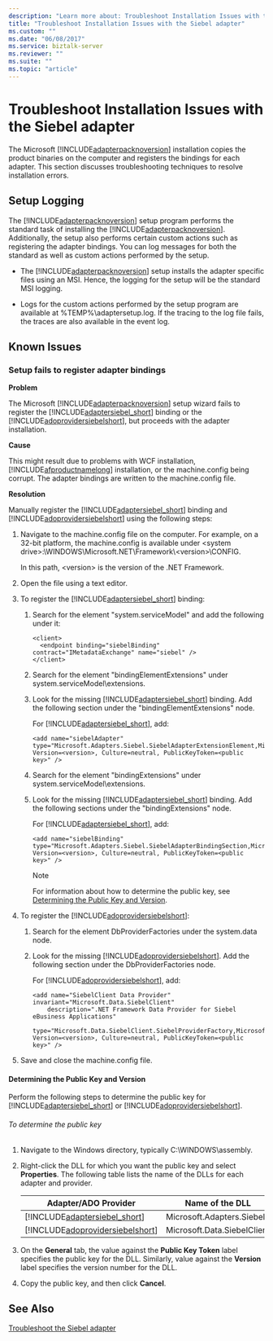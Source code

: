 ```yaml
---
description: "Learn more about: Troubleshoot Installation Issues with the Siebel adapter"
title: "Troubleshoot Installation Issues with the Siebel adapter"
ms.custom: ""
ms.date: "06/08/2017"
ms.service: biztalk-server
ms.reviewer: ""
ms.suite: ""
ms.topic: "article"
---
```

# Troubleshoot Installation Issues with the Siebel adapter
The Microsoft [!INCLUDE[adapterpacknoversion](../../includes/adapterpacknoversion-md.md)] installation copies the product binaries on the computer and registers the bindings for each adapter. This section discusses troubleshooting techniques to resolve installation errors.  

## Setup Logging  
 The [!INCLUDE[adapterpacknoversion](../../includes/adapterpacknoversion-md.md)] setup program performs the standard task of installing the [!INCLUDE[adapterpacknoversion](../../includes/adapterpacknoversion-md.md)]. Additionally, the setup also performs certain custom actions such as registering the adapter bindings. You can log messages for both the standard as well as custom actions performed by the setup.  

- The [!INCLUDE[adapterpacknoversion](../../includes/adapterpacknoversion-md.md)] setup installs the adapter specific files using an MSI. Hence, the logging for the setup will be the standard MSI logging.  

- Logs for the custom actions performed by the setup program are available at %TEMP%\adaptersetup.log. If the tracing to the log file fails, the traces are also available in the event log.  

## Known Issues  

### Setup fails to register adapter bindings  
 **Problem**  

 The Microsoft [!INCLUDE[adapterpacknoversion](../../includes/adapterpacknoversion-md.md)] setup wizard fails to register the [!INCLUDE[adaptersiebel_short](../../includes/adaptersiebel-short-md.md)] binding or the [!INCLUDE[adoprovidersiebelshort](../../includes/adoprovidersiebelshort-md.md)], but proceeds with the adapter installation.  

 **Cause**  

 This might result due to problems with WCF installation, [!INCLUDE[afproductnamelong](../../includes/afproductnamelong-md.md)] installation, or the machine.config being corrupt. The adapter bindings are written to the machine.config file.  

 **Resolution**  

Manually register the [!INCLUDE[adaptersiebel_short](../../includes/adaptersiebel-short-md.md)] binding and [!INCLUDE[adoprovidersiebelshort](../../includes/adoprovidersiebelshort-md.md)] using the following steps: 

1. Navigate to the machine.config file on the computer. For example, on a 32-bit platform, the machine.config is available under \<system drive\>:\WINDOWS\Microsoft.NET\Framework\\<version\>\CONFIG.  

    In this path, \<version\> is the version of the .NET Framework.  

2. Open the file using a text editor.  

3. To register the [!INCLUDE[adaptersiebel_short](../../includes/adaptersiebel-short-md.md)] binding:  

   1. Search for the element "system.serviceModel" and add the following under it:  

      ```  
      <client>  
        <endpoint binding="siebelBinding" contract="IMetadataExchange" name="siebel" />  
      </client>  
      ```  

   2. Search for the element "bindingElementExtensions" under system.serviceModel\extensions.  

   3. Look for the missing [!INCLUDE[adaptersiebel_short](../../includes/adaptersiebel-short-md.md)] binding. Add the following section under the "bindingElementExtensions" node.  

       For [!INCLUDE[adaptersiebel_short](../../includes/adaptersiebel-short-md.md)], add:  

      ```  
      <add name="siebelAdapter" type="Microsoft.Adapters.Siebel.SiebelAdapterExtensionElement,Microsoft.Adapters.Siebel, Version=<version>, Culture=neutral, PublicKeyToken=<public key>" />  
      ```  

   4. Search for the element "bindingExtensions" under system.serviceModel\extensions.  

   5. Look for the missing [!INCLUDE[adaptersiebel_short](../../includes/adaptersiebel-short-md.md)] binding. Add the following sections under the "bindingExtensions" node.  

       For [!INCLUDE[adaptersiebel_short](../../includes/adaptersiebel-short-md.md)], add:  

      ```  
      <add name="siebelBinding" type="Microsoft.Adapters.Siebel.SiebelAdapterBindingSection,Microsoft.Adapters.Siebel, Version=<version>, Culture=neutral, PublicKeyToken=<public key>" />  
      ```  

      > [!NOTE]
      >  For information about how to determine the public key, see [Determining the Public Key and Version](#BKMK_PubKey).  

4. To register the [!INCLUDE[adoprovidersiebelshort](../../includes/adoprovidersiebelshort-md.md)]:  

   1. Search for the element DbProviderFactories under the system.data node.  

   2. Look for the missing [!INCLUDE[adoprovidersiebelshort](../../includes/adoprovidersiebelshort-md.md)]. Add the following section under the DbProviderFactories node.  

       For [!INCLUDE[adoprovidersiebelshort](../../includes/adoprovidersiebelshort-md.md)], add:  

      ```  
      <add name="SiebelClient Data Provider" invariant="Microsoft.Data.SiebelClient"  
          description=".NET Framework Data Provider for Siebel eBusiness Applications"  
          type="Microsoft.Data.SiebelClient.SiebelProviderFactory,Microsoft.Data.SiebelClient, Version=<version>, Culture=neutral, PublicKeyToken=<public key>" />  
      ```  

5. Save and close the machine.config file.  

####  <a name="BKMK_PubKey"></a> Determining the Public Key and Version  
 Perform the following steps to determine the public key for [!INCLUDE[adaptersiebel_short](../../includes/adaptersiebel-short-md.md)] or [!INCLUDE[adoprovidersiebelshort](../../includes/adoprovidersiebelshort-md.md)].  

###### To determine the public key  

1. Navigate to the Windows directory, typically C:\WINDOWS\assembly.  

2. Right-click the DLL for which you want the public key and select **Properties**. The following table lists the name of the DLLs for each adapter and provider.  


   |                              Adapter/ADO Provider                               |       Name of the DLL       |
   |---------------------------------------------------------------------------------|-----------------------------|
   |    [!INCLUDE[adaptersiebel_short](../../includes/adaptersiebel-short-md.md)]    |  Microsoft.Adapters.Siebel  |
   | [!INCLUDE[adoprovidersiebelshort](../../includes/adoprovidersiebelshort-md.md)] | Microsoft.Data.SiebelClient |


3. On the **General** tab, the value against the **Public Key Token** label specifies the public key for the DLL. Similarly, value against the **Version** label specifies the version number for the DLL.  

4. Copy the public key, and then click **Cancel**.  

## See Also  
[Troubleshoot the Siebel adapter](../../adapters-and-accelerators/adapter-siebel/troubleshoot-the-siebel-adapter.md)
